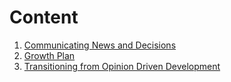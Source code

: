# Content

1. [Communicating News and Decisions](/LeadershipNotes/Communicating-News-And-Decisions)
2. [Growth Plan](/LeadershipNotes/Growth-Plan)
3. [Transitioning from Opinion Driven Development](/LeadershipNotes/Transitioning-from-Opinion-Driven-Development.md)

